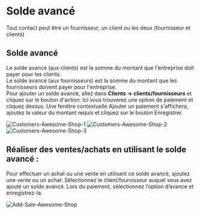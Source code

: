 # Solde avancé 
Tout contact peut être un fournisseur, un client ou les deux (fournisseur et clients) 

## Solde avancé 

Le solde avancé (aux clients) est la somme du montant que l'entreprise doit payer pour les clients.<br>
Le solde avancé (aux fournisseurs) est la somme du montant que les fournisseurs doivent payer pour l'entreprise.<br>
Pour ajouter un solde avancé, allez dans **Clients -> clients/fournisseurs** et cliquez sur le bouton d'action. Ici vous trouverez une option de paiement et cliquez dessus. Une fenêtre contextuelle Ajouter un paiement s'affichera, ajoutez la valeur du montant requis et cliquez sur le bouton Enregistrer. 

![Customers-Awesome-Shop-1](/contact-management/Customers-Awesome-Shop-1-700x338.jpg)
![Customers-Awesome-Shop-2](/contact-management/Customers-Awesome-Shop-2-700x336.jpg)
![Customers-Awesome-Shop-3](/contact-management/Customers-Awesome-Shop-3-700x309.jpg)

## Réaliser des ventes/achats en utilisant le solde avancé :

Pour effectuer un achat ou une vente en utilisant ce solde avancé, ajoutez une vente ou un achat. Sélectionnez le client/fournisseur auquel vous avez ajouté un solde avancé. Lors du paiement, sélectionnez l’option d’avance et enregistrez-la.

![Add-Sale-Awesome-Shop](/contact-management/Add-Sale-Awesome-Shop-700x309.jpg)